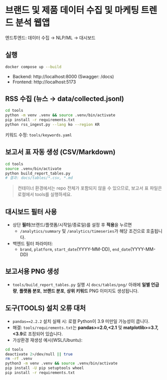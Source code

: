 
# 브랜드 및 제품 데이터 수집 및 마케팅 트렌드 분석 웹앱

엔드투엔드: 데이터 수집 → NLP/ML → 대시보드

## 실행
```bash
docker compose up --build
```
- Backend: http://localhost:8000 (Swagger: /docs)
- Frontend: http://localhost:5173


## RSS 수집 (뉴스 → data/collected.jsonl)
```bash
cd tools
python -m venv .venv && source .venv/bin/activate
pip install -r requirements.txt
python rss_ingest.py --lang ko --region KR
```

키워드 수정: `tools/keywords.yaml`

## 보고서 표 자동 생성 (CSV/Markdown)
```bash
cd tools
source .venv/bin/activate
python build_report_tables.py
# 결과: docs/tables/*.csv, *.md
```

> 컨테이너 환경에서는 repo 전체가 포함되지 않을 수 있으므로, 보고서 표 파일은 로컬에서 tools를 실행하세요.


## 대시보드 필터 사용
- 상단 **필터**(브랜드/플랫폼/시작일/종료일)를 설정 후 **적용**을 누르면
  - `/analytics/summary` 및 `/analytics/timeseries`가 해당 조건으로 호출됩니다.
- 백엔드 필터 파라미터:
  - `brand`, `platform`, `start_date`(YYYY-MM-DD), `end_date`(YYYY-MM-DD)

## 보고서용 PNG 생성
- `tools/build_report_tables.py` 실행 시 `docs/tables/png/` 아래에 **일별 언급량**, **플랫폼 분포**, **브랜드 분포**, **상위 키워드** PNG 이미지도 생성됩니다.


## 도구(TOOLS) 설치 오류 대처
- `pandas==2.2.2` 설치 실패 시: 로컬 Python이 3.9 미만일 가능성이 큽니다.
- 해결: `tools/requirements.txt`는 **pandas>=2.0,<2.1** 및 **matplotlib>=3.7,<3.9**로 조정되어 있습니다.
- 가상환경 재생성 예시(WSL/Ubuntu):
```bash
cd tools
deactivate 2>/dev/null || true
rm -rf .venv
python3 -m venv .venv && source .venv/bin/activate
pip install -U pip setuptools wheel
pip install -r requirements.txt
```
